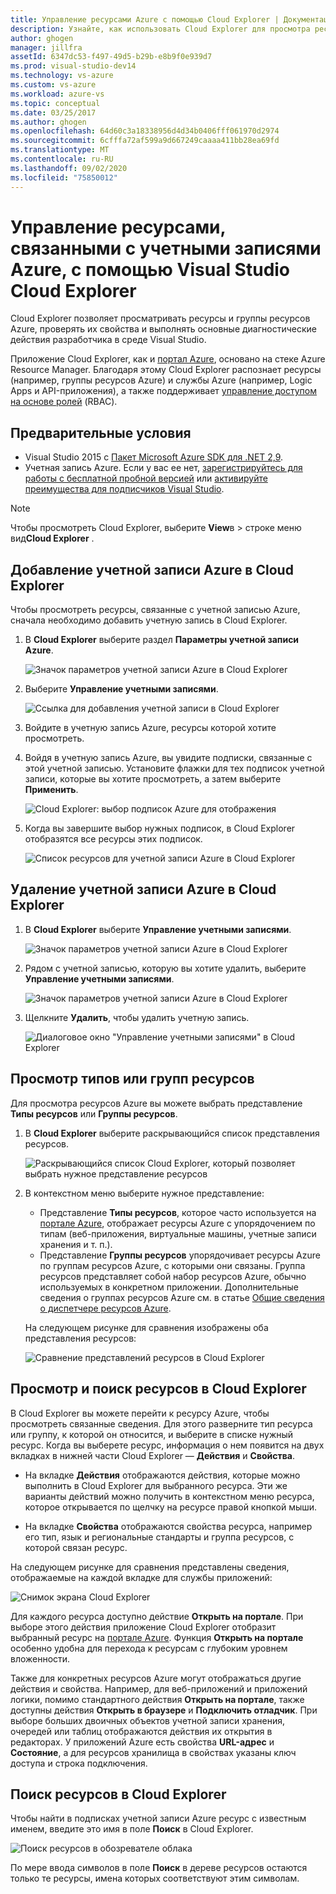 ```yaml
---
title: Управление ресурсами Azure с помощью Cloud Explorer | Документация Майкрософт
description: Узнайте, как использовать Cloud Explorer для просмотра ресурсов Azure и управления ими в Visual Studio.
author: ghogen
manager: jillfra
assetId: 6347dc53-f497-49d5-b29b-e8b9f0e939d7
ms.prod: visual-studio-dev14
ms.technology: vs-azure
ms.custom: vs-azure
ms.workload: azure-vs
ms.topic: conceptual
ms.date: 03/25/2017
ms.author: ghogen
ms.openlocfilehash: 64d60c3a18338956d4d34b0406fff061970d2974
ms.sourcegitcommit: 6cfffa72af599a9d667249caaaa411bb28ea69fd
ms.translationtype: MT
ms.contentlocale: ru-RU
ms.lasthandoff: 09/02/2020
ms.locfileid: "75850012"
---
```

# <a name="manage-the-resources-associated-with-your-azure-accounts-in-visual-studio-cloud-explorer"></a>Управление ресурсами, связанными с учетными записями Azure, с помощью Visual Studio Cloud Explorer

Cloud Explorer позволяет просматривать ресурсы и группы ресурсов Azure, проверять их свойства и выполнять основные диагностические действия разработчика в среде Visual Studio.

Приложение Cloud Explorer, как и [портал Azure](https://portal.azure.com/), основано на стеке Azure Resource Manager. Благодаря этому Cloud Explorer распознает ресурсы (например, группы ресурсов Azure) и службы Azure (например, Logic Apps и API-приложения), а также поддерживает [управление доступом на основе ролей](/azure/role-based-access-control/role-assignments-portal) (RBAC).

## <a name="prerequisites"></a>Предварительные условия

* Visual Studio 2015 с [Пакет Microsoft Azure SDK для .NET 2,9](https://www.microsoft.com/download/details.aspx?id=51657).
* Учетная запись Azure. Если у вас ее нет, [зарегистрируйтесь для работы с бесплатной пробной версией](https://azure.microsoft.com/pricing/member-offers/msdn-benefits-details/) или [активируйте преимущества для подписчиков Visual Studio](https://azure.microsoft.com/pricing/member-offers/msdn-benefits-details/).

> [!NOTE]
> Чтобы просмотреть Cloud Explorer, выберите **View**в  >  строке меню вид**Cloud Explorer** .

## <a name="add-an-azure-account-to-cloud-explorer"></a>Добавление учетной записи Azure в Cloud Explorer

Чтобы просмотреть ресурсы, связанные с учетной записью Azure, сначала необходимо добавить учетную запись в Cloud Explorer.

1. В **Cloud Explorer** выберите раздел **Параметры учетной записи Azure**.

   ![Значок параметров учетной записи Azure в Cloud Explorer](./media/vs-azure-tools-resources-managing-with-cloud-explorer/azure-account-settings.png)

1. Выберите **Управление учетными записями**.

   ![Ссылка для добавления учетной записи в Cloud Explorer](./media/vs-azure-tools-resources-managing-with-cloud-explorer/manage-accounts-link.png)

1. Войдите в учетную запись Azure, ресурсы которой хотите просмотреть.

1. Войдя в учетную запись Azure, вы увидите подписки, связанные с этой учетной записью. Установите флажки для тех подписок учетной записи, которые вы хотите просмотреть, а затем выберите **Применить**.

   ![Cloud Explorer: выбор подписок Azure для отображения](./media/vs-azure-tools-resources-managing-with-cloud-explorer/select-subscriptions.png)

1. Когда вы завершите выбор нужных подписок, в Cloud Explorer отобразятся все ресурсы этих подписок.

   ![Список ресурсов для учетной записи Azure в Cloud Explorer](./media/vs-azure-tools-resources-managing-with-cloud-explorer/resources-listed.png)

## <a name="remove-an-azure-account-from-cloud-explorer"></a>Удаление учетной записи Azure в Cloud Explorer

1. В **Cloud Explorer** выберите **Управление учетными записями**.

   ![Значок параметров учетной записи Azure в Cloud Explorer](./media/vs-azure-tools-resources-managing-with-cloud-explorer/azure-account-settings.png)

1. Рядом с учетной записью, которую вы хотите удалить, выберите **Управление учетными записями**.

   ![Значок параметров учетной записи Azure в Cloud Explorer](./media/vs-azure-tools-resources-managing-with-cloud-explorer/remove-account.png)

1. Щелкните **Удалить**, чтобы удалить учетную запись.

    ![Диалоговое окно "Управление учетными записями" в Cloud Explorer](./media/vs-azure-tools-resources-managing-with-cloud-explorer/accountmanage.PNG)

## <a name="view-resource-types-or-resource-groups"></a>Просмотр типов или групп ресурсов

Для просмотра ресурсов Azure вы можете выбрать представление **Типы ресурсов** или **Группы ресурсов**.

1. В **Cloud Explorer** выберите раскрывающийся список представления ресурсов.

   ![Раскрывающийся список Cloud Explorer, который позволяет выбрать нужное представление ресурсов](./media/vs-azure-tools-resources-managing-with-cloud-explorer/resources-view-dropdown.png)

1. В контекстном меню выберите нужное представление:

   * Представление **Типы ресурсов**, которое часто используется на [портале Azure](https://portal.azure.com/), отображает ресурсы Azure с упорядочением по типам (веб-приложения, виртуальные машины, учетные записи хранения и т. п.).
   * Представление **Группы ресурсов** упорядочивает ресурсы Azure по группам ресурсов Azure, с которыми они связаны. Группа ресурсов представляет собой набор ресурсов Azure, обычно используемых в конкретном приложении. Дополнительные сведения о группах ресурсов Azure см. в статье [Общие сведения о диспетчере ресурсов Azure](/azure/azure-resource-manager/resource-group-overview).

   На следующем рисунке для сравнения изображены оба представления ресурсов:

   ![Сравнение представлений ресурсов в Cloud Explorer](./media/vs-azure-tools-resources-managing-with-cloud-explorer/resource-views-comparison.png)

## <a name="view-and-navigate-resources-in-cloud-explorer"></a>Просмотр и поиск ресурсов в Cloud Explorer

В Cloud Explorer вы можете перейти к ресурсу Azure, чтобы просмотреть связанные сведения. Для этого разверните тип ресурса или группу, к которой он относится, и выберите в списке нужный ресурс. Когда вы выберете ресурс, информация о нем появится на двух вкладках в нижней части Cloud Explorer — **Действия** и **Свойства**.

* На вкладке **Действия** отображаются действия, которые можно выполнить в Cloud Explorer для выбранного ресурса. Эти же варианты действий можно получить в контекстном меню ресурса, которое открывается по щелчку на ресурсе правой кнопкой мыши.

* На вкладке **Свойства** отображаются свойства ресурса, например его тип, язык и региональные стандарты и группа ресурсов, с которой связан ресурс.

На следующем рисунке для сравнения представлены сведения, отображаемые на каждой вкладке для службы приложений:

  ![Снимок экрана Cloud Explorer](./media/vs-azure-tools-resources-managing-with-cloud-explorer/actions-and-properties.png)

Для каждого ресурса доступно действие **Открыть на портале**. При выборе этого действия приложение Cloud Explorer отобразит выбранный ресурс на [портале Azure](https://portal.azure.com/). Функция **Открыть на портале** особенно удобна для перехода к ресурсам с глубоким уровнем вложенности.

Также для конкретных ресурсов Azure могут отображаться другие действия и свойства. Например, для веб-приложений и приложений логики, помимо стандартного действия **Открыть на портале**, также доступны действия **Открыть в браузере** и **Подключить отладчик**. При выборе больших двоичных объектов учетной записи хранения, очередей или таблиц отображаются действия их открытия в редакторах. У приложений Azure есть свойства **URL-адрес** и **Состояние**, а для ресурсов хранилища в свойствах указаны ключ доступа и строка подключения.

## <a name="find-resources-in-cloud-explorer"></a>Поиск ресурсов в Cloud Explorer

Чтобы найти в подписках учетной записи Azure ресурс с известным именем, введите это имя в поле **Поиск** в Cloud Explorer.

  ![Поиск ресурсов в обозревателе облака](./media/vs-azure-tools-resources-managing-with-cloud-explorer/search-for-resources.png)

По мере ввода символов в поле **Поиск** в дереве ресурсов остаются только те ресурсы, имена которых соответствуют этим символам.
